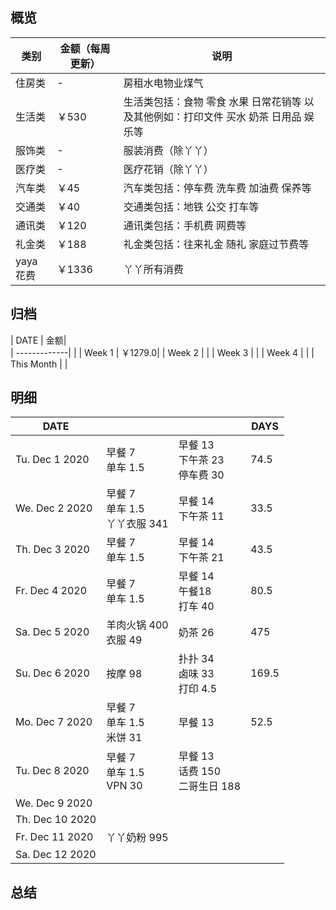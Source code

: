 ## 概览
| 类别           | 金额（每周更新）        |    说明 |
| -------------|-------------| -----|
| 住房类|-  | 房租水电物业煤气
|     生活类        | ￥530       | 生活类包括：食物 零食 水果 日常花销等 以及其他例如：打印文件 买水 奶茶 日用品 娱乐等        |
|服饰类 | -| 服装消费（除丫丫） |
|医疗类 | - | 医疗花销（除丫丫）
|汽车类 |  ￥45| 汽车类包括：停车费 洗车费 加油费 保养等
|交通类| ￥40| 交通类包括：地铁 公交 打车等
|通讯类 | ￥120 | 通讯类包括：手机费 网费等
|礼金类 | ￥188| 礼金类包括：往来礼金 随礼 家庭过节费等
|yaya花费 | ￥1336 | 丫丫所有消费

## 归档
| DATE           | 金额|      
| -------------| |
| Week 1 | ￥1279.0|
| Week 2 | |
| Week 3 | |
| Week 4 | |
| This Month | |

## 明细
| DATE           |         |    |DAYS
| -------------|-------------| -----|---
| Tu. Dec 1  2020      | 早餐 7<br>单车 1.5 | 早餐 13<br>下午茶 23<br>停车费 30 | 74.5
| We. Dec 2  2020      | 早餐 7<br>单车 1.5<br> 丫丫衣服 341| 早餐 14<br>下午茶 11 |33.5
| Th. Dec 3  2020      | 早餐 7<br>单车 1.5 | 早餐 14<br>下午茶 21 |43.5  
| Fr. Dec 4  2020      | 早餐 7<br>单车 1.5| 早餐 14<br>午餐18<br>打车 40 |80.5
| Sa. Dec 5  2020      | 羊肉火锅 400 <br>衣服 49        | 奶茶 26 <br> |475
| Su. Dec 6  2020      | 按摩 98                | 扑扑 34 <br>卤味 33<br> 打印 4.5<br>|169.5
| Mo. Dec 7  2020      | 早餐 7<br>单车 1.5<br> 米饼 31| 早餐 13 | 52.5
| Tu. Dec 8  2020      | 早餐 7<br>单车 1.5<br>VPN 30 | 早餐 13 <br> 话费 150 <br>二哥生日 188
| We. Dec 9  2020      |
| Th. Dec 10  2020     |
| Fr. Dec 11 2020      | 丫丫奶粉 995
| Sa. Dec 12  2020     |
## 总结
